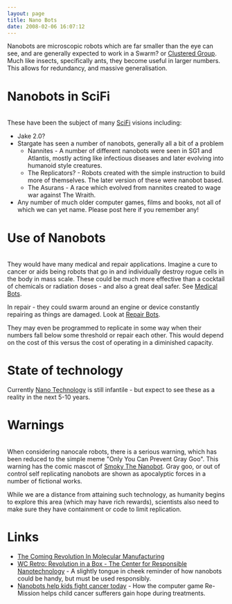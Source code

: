 ```yaml
---
layout: page
title: Nano Bots
date: 2008-02-06 16:07:12
---
```

<p>Nanobots are microscopic robots which are far smaller than the eye can see, and are generally expected to work in a Swarm<a class="wiki wikinew for-review" title="Create page: Swarm Bots">?</a> or <a class="wiki" href="/wiki/cluster_bots.html" title="Cluster Bots">Clustered Group</a>. Much like insects, specifically ants, they become useful in larger numbers. This allows for redundancy, and massive generalisation.
</p>
<h1  id="Nanobots_in_SciFi">Nanobots in SciFi</h1>
<p>
<br/>These have been the subject of many <a class="wiki" href="/wiki/scifi.html" title="scifi">SciFi</a> visions including:
</p>
<ul><li> Jake 2.0<a class="wiki wikinew for-review" title="Create page: Jake 2.0">?</a>
</li><li> Stargate has seen a number of nanobots, generally all a bit of a problem
<ul><li> Nannites - A number of different nanobots were seen in SG1 and Atlantis, mostly acting like infectious diseases and later evolving into humanoid style creatures.
</li><li> The Replicators<a class="wiki wikinew for-review" title="Create page: Stargate:The Replicators">?</a> - Robots created with the simple instruction to build more of themselves. The later version of these were nanobot based.
</li><li> The Asurans - A race which evolved from nannites created to wage war against The Wraith.
</li></ul></li><li> Any number of much older computer games, films and books, not all of which we can yet name. Please post here if you remember any!
</li></ul><p>
</p>
<h1  id="Use_of_Nanobots">Use of Nanobots</h1>
<p>
<br/>They would have many medical and repair applications.  Imagine a cure to cancer or aids being robots that go in and individually destroy rogue cells in the body in mass scale.  These could be much more effective than a cocktail of chemicals or radiation doses - and also a great deal safer.  See <a class="wiki" href="/wiki/medical_bots.html" title="Medical Bots">Medical Bots</a>.
</p>
<p>In repair - they could swarm around an engine or device constantly repairing as things are damaged.  Look at <a class="wiki" href="/wiki/repair_bots.html" title="Repair Bots">Repair Bots</a>.
</p>
<p>They may even be programmed to replicate in some way when their numbers fall below some threshold or repair each other.  This would depend on the cost of this versus the cost of operating in a diminished capacity.
</p>
<h1  id="State_of_technology">State of technology</h1>
<p>Currently <a class="wiki" href="/wiki/nano_technology.html" title="Also Known as Nanotech">Nano Technology</a> is still infantile - but expect to see these as a reality in the next 5-10 years.
</p>
<h1  id="Warnings">Warnings</h1>
<p>
<br/>When considering nanocale robots, there is a serious warning, which has been reduced to the simple meme "Only You Can Prevent Gray Goo". This warning has the comic mascot of <a  href="http://www.boingboing.net/Smoky_The_Nanobot.jpg" rel="external" target="_blank">Smoky The Nanobot</a>. Gray goo, or out of control self replicating nanobots are shown as apocalyptic forces in a number of fictional works.
</p>
<p>While we are a distance from attaining such technology, as humanity begins to explore this area (which may have rich rewards), scientists also need to make sure they have containment or code to limit replication.
</p>
<h1  id="Links">Links</h1>
<ul><li> <a  href="http://www.foresight.org/NanoRev/" rel="external" target="_blank">The Coming Revolution In Molecular Manufacturing</a>
</li><li> <a  href="http://www.worldchanging.com/archives/004651.html" rel="external" target="_blank">WC Retro: Revolution in a Box - The Center for Responsible Nanotechnology</a> - A slightly tongue in cheek reminder of how nanobots could be handy, but must be used responsibly.
</li><li> <a  href="http://ieet.org/index.php/IEET/more/590/" rel="external" target="_blank">Nanobots help kids fight cancer today</a> - How the computer game Re-Mission helps child cancer sufferers gain hope during treatments.
</li></ul>